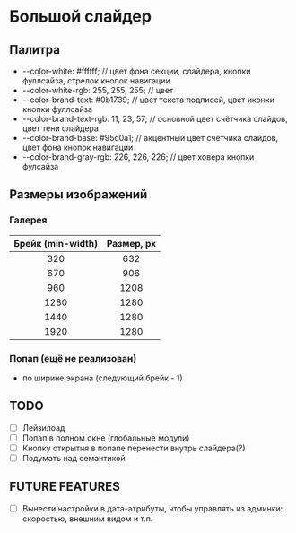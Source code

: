 # Большой слайдер

## Палитра
* --color-white: #ffffff; // цвет фона секции, слайдера, кнопки фуллсайза, стрелок кнопок навигации
* --color-white-rgb: 255, 255, 255; // цвет 
* --color-brand-text: #0b1739; // цвет текста подписей, цвет иконки кнопки фуллсайза
* --color-brand-text-rgb: 11, 23, 57; // основной цвет счётчика слайдов, цвет тени слайдера
* --color-brand-base: #95d0a1; // акцентный цвет счётчика слайдов, цвет фона кнопок навигации
* --color-brand-gray-rgb: 226, 226, 226; // цвет ховера кнопки фулсайза

## Размеры изображений
### Галерея
| Брейк (min-width) | Размер, px |
|:-----------------:|:----------:|
| 320               | 632        |
| 670               | 906        |
| 960               | 1208       |
| 1280              | 1280       |
| 1440              | 1280       |
| 1920              | 1280       |

### Попап (ещё не реализован)
* по ширине экрана (следующий брейк - 1)

## TODO
- [ ] Лейзилоад
- [ ] Попап в полном окне (глобальные модули)
- [ ] Кнопку открытия в попапе перенести внутрь слайдера(?)
- [ ] Подумать над семантикой

## FUTURE FEATURES
- [ ] Вынести настройки в дата-атрибуты, чтобы управлять из админки: скоростью, внешним видом и т.п. 
